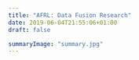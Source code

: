 ```yaml
---
title: "AFRL: Data Fusion Research"
date: 2019-06-04T21:55:06+01:00
draft: false

summaryImage: "summary.jpg"
---
```

